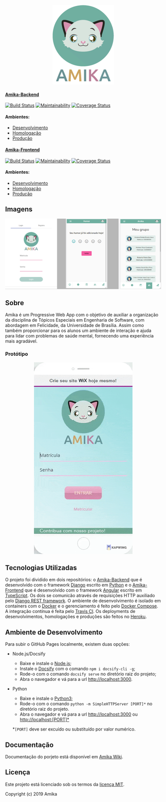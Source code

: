<p align="center">
    <a src="https://fga-eps-mds.github.io/2019.2-Amika-Wiki/">
        <img src="./assets/img/AmikaComNome.png">
    </a>
</p>

#### [Amika-Backend](https://github.com/fga-eps-mds/2019.2-Amika-Backend)
[![Build Status](https://travis-ci.org/fga-eps-mds/2019.2-Amika-Backend.svg?branch=develop)](https://travis-ci.org/fga-eps-mds/2019.2-Amika-Backend)
[![Maintainability](https://api.codeclimate.com/v1/badges/fa0fbed2c8fa7014e542/maintainability)](https://codeclimate.com/github/fga-eps-mds/2019.2-Amika-Backend/maintainability)
[![Coverage Status](https://coveralls.io/repos/github/fga-eps-mds/2019.2-Amika-Backend/badge.svg?branch=develop)](https://coveralls.io/github/fga-eps-mds/2019.2-Amika-Backend?branch=develop)

#### Ambientes:
- [Desenvolvimento](https://amika-backend-dev.herokuapp.com/)
- [Homologação](https://amika-backend-stg.herokuapp.com/)
- [Produção](https://amika-backend.herokuapp.com/)

#### [Amika-Frontend](https://github.com/fga-eps-mds/2019.2-Amika-Frontend)
[![Build Status](https://travis-ci.org/fga-eps-mds/2019.2-Amika-Frontend.svg?branch=develop)](https://travis-ci.org/fga-eps-mds/2019.2-Amika-Frontend)
[![Maintainability](https://api.codeclimate.com/v1/badges/e6c21399ba32b11ab1d1/maintainability)](https://codeclimate.com/github/fga-eps-mds/2019.2-Amika-Frontend/maintainability)
[![Coverage Status](https://coveralls.io/repos/github/fga-eps-mds/2019.2-Amika-Frontend/badge.svg?branch=develop)](https://coveralls.io/github/fga-eps-mds/2019.2-Amika-Frontend?branch=develop)

#### Ambientes:
- [Desenvolvimento](https://amika-dev.herokuapp.com/)
- [Homologação](https://amika-stg.herokuapp.com/)
- [Produção](https://amika-prod.herokuapp.com/)


## Imagens

<p align="center">
    <a>
        <img src="./assets/img/AmikaScreenshot.png">
    </a>
</p>

## Sobre

Amika é um Progressive Web App com o objetivo de auxiliar a organização da disciplina de Tópicos Especiais em Engenharia de Software, com abordagem em Felicidade, da Universidade de Brasília. Assim como também proporcionar para os alunos um ambiente de interação e ajuda para lidar com problemas de saúde mental, fornecendo uma experiência mais agradável.

### Protótipo

<p align="center">
    <a src="https://fga-eps-mds.github.io/2019.2-Amika-Wiki/">
        <img src="./assets/img/prototipo.gif">
    </a>
</p>

## Tecnologias Utilizadas

O projeto foi dividido em dois repositórios: o [Amika-Backend](https://github.com/fga-eps-mds/2019.2-Amika-Backend) que é desenvolvido com o framework [Django](https://www.djangoproject.com) escrito em [Python](https://www.python.org) e o [Amika-Frontend](https://github.com/fga-eps-mds/2019.2-Amika-Frontend) que é desenvolvido com o framework [Angular](https://angular.io) escrito em [TypeScript](https://www.typescriptlang.org). Os dois se comunicão através de requisições HTTP auxiliado pelo [Django REST framework](https://www.django-rest-framework.org). O ambiente de desenvolvimento é isolado em containers com o [Docker](https://www.docker.com) e o gerenciamento é feito pelo [Docker Compose](https://docs.docker.com/compose/). A integração contínua é feita pelo [Travis CI](https://docs.travis-ci.com). Os deployments de desenvolvimentos, homologações e produções são feitos no [Heroku](https://devcenter.heroku.com).

## Ambiente de Desenvolvimento

Para subir o GitHub Pages localmente, existem duas opções: 
- Node.js/Docsify  
    - Baixe e instale o [Node.js](https://nodejs.org/en/);
    - Instale o [Docsify](https://docsify.js.org) com o comando ```npm i docsify-cli -g```;
    - Rode-o com o comando ```docsify serve``` no diretório raiz do projeto;
    - Abra o navegador e vá para a url [http://localhost:3000](http://localhost:3000).
    
- Python
    - Baixe e instale o [Python3](https://www.python.org/downloads/);
    - Rode-o com o comando ```python -m SimpleHTTPServer [PORT]*``` no diretório raiz do projeto.
    - Abra o navegador e vá para a url [http://localhost:3000](http://localhost:3000) ou [http://localhost:[PORT]*](http://localhost)
    
    *```[PORT]``` deve ser excuído ou substituído por valor numérico.

## Documentação

Documentação do porjeto está disponível em [Amika Wiki](https://fga-eps-mds.github.io/2019.2-Amika-Wiki/#/).

## Licença

Este projeto está licenciado sob os termos da [licença MIT](https://github.com/fga-eps-mds/2019.2-Amika-Wiki/blob/master/LICENSE).

Copyright (c) 2019 Amika
